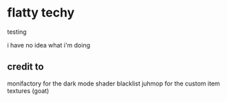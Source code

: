 # flatty techy
testing

i have no idea what i'm doing

## credit to
monifactory for the dark mode shader blacklist
juhmop for the custom item textures (goat)
